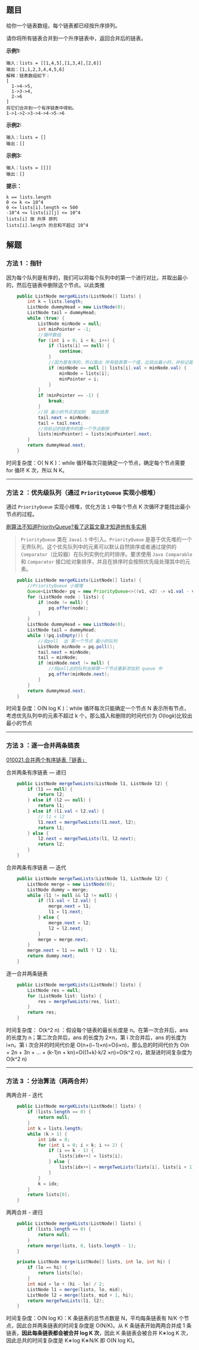 ## 题目

给你一个链表数组，每个链表都已经按升序排列。

请你将所有链表合并到一个升序链表中，返回合并后的链表。

**示例1:**

```
输入：lists = [[1,4,5],[1,3,4],[2,6]]
输出：[1,1,2,3,4,4,5,6]
解释：链表数组如下：
[
  1->4->5,
  1->3->4,
  2->6
]
将它们合并到一个有序链表中得到。
1->1->2->3->4->4->5->6
```

**示例2:**

```
输入：lists = []
输出：[]
```

**示例3:**

```
输入：lists = [[]]
输出：[]
```

**提示：**

```
k == lists.length
0 <= k <= 10^4
0 <= lists[i].length <= 500
-10^4 <= lists[i][j] <= 10^4
lists[i] 按 升序 排列
lists[i].length 的总和不超过 10^4
```



## 解题

### 方法  1 ：指针

因为每个队列是有序的，我们可以将每个队列中的第一个进行对比，并取出最小的，然后在链表中删除这个节点。以此类推

```java
    public ListNode mergeKLists(ListNode[] lists) {
        int k = lists.length;
        ListNode dummyHead = new ListNode(0);
        ListNode tail = dummyHead;
        while (true) {
            ListNode minNode = null;
            int minPointer = -1;
            //循环数组
            for (int i = 0; i < k; i++) {
                if (lists[i] == null) {
                    continue;
                }
                //因为是有序的，所以取出 所有链表第一个值，比较出最小的，并标记是哪个 链表
                if (minNode == null || lists[i].val < minNode.val) {
                    minNode = lists[i];
                    minPointer = i;
                }
            }
            if (minPointer == -1) {
                break;
            }
            //将 最小的节点添加到  输出链表
            tail.next = minNode;
            tail = tail.next;
            //将标记的链表中的第一个节点删除
            lists[minPointer] = lists[minPointer].next;
        }
        return dummyHead.next;
    }
```

 时间复杂度：O( N K )：while 循环每次只能确定一个节点，确定每个节点需要 for 循环 K 次，所以 N K。

---

### 方法  2 ：优先级队列（通过 `PriorityQueue` 实现小根堆）

通过 `PriorityQueue` 实现小根堆，优化方法 `1` 中每个节点 K 次循环才能找出最小节点的过程。

[刷算法不知道PriorityQueue?看了这篇文章才知道他有多实用](https://baijiahao.baidu.com/s?id=1665383380422326763&wfr=spider&for=pc)

> `PriorityQueue` 类在 `Java1.5` 中引入。`PriorityQueue` 是基于优先堆的一个无界队列，这个优先队列中的元素可以默认自然排序或者通过提供的`Comparator`（比较器）在队列实例化的时排序。要求使用 `Java Comparable` 和 `Comparator` 接口给对象排序，并且在排序时会按照优先级处理其中的元素。

```java
    public ListNode mergeKLists(ListNode[] lists) {
        //PriorityQueue 小根堆
        Queue<ListNode> pq = new PriorityQueue<>((v1, v2) -> v1.val - v2.val);
        for (ListNode node : lists) {
            if (node != null) {
                pq.offer(node);
            }
        }
        ListNode dummyHead = new ListNode(0);
        ListNode tail = dummyHead;
        while (!pq.isEmpty()) {
            //会poll  出 第一个节点 最小的队列
            ListNode minNode = pq.poll();
            tail.next = minNode;
            tail = minNode;
            if (minNode.next != null) {
                //将poll出的队列去掉第一个节点重新添加到 queue 中
                pq.offer(minNode.next);
            }
        }
        return dummyHead.next;
    }
```

时间复杂度：O(N log K )：while 循环每次只能确定一个节点 N 表示所有节点，考虑优先队列中的元素不超过 k 个，那么插入和删除的时间代价为 *O*(log*k*)比较出最小的节点

---

### 方法  3 ：逐一合并两条链表

[010021.合并两个有序链表「链表」]([https://github.com/CalmCenter/LeetCode/tree/master/010021.%E5%90%88%E5%B9%B6%E4%B8%A4%E4%B8%AA%E6%9C%89%E5%BA%8F%E9%93%BE%E8%A1%A8%E3%80%8C%E9%93%BE%E8%A1%A8%E3%80%8D](https://github.com/CalmCenter/LeetCode/tree/master/010021.合并两个有序链表「链表」))

合并两条有序链表 — 递归

```java
    public ListNode mergeTwoLists(ListNode l1, ListNode l2) {
        if (l1 == null) {
            return l2;
        } else if (l2 == null) {
            return l1;
        } else if (l1.val < l2.val) {
            // l1 < l2
            l1.next = mergeTwoLists(l1.next, l2);
            return l1;
        } else {
            l2.next = mergeTwoLists(l1, l2.next);
            return l2;
        }
    }
```

合并两条有序链表 — 迭代

```java
    public ListNode mergeTwoLists(ListNode l1, ListNode l2) {
        ListNode merge = new ListNode(0);
        ListNode dummy = merge;
        while (l1 != null && l2 != null) {
            if (l1.val < l2.val) {
                merge.next = l1;
                l1 = l1.next;
            } else {
                merge.next = l2;
                l2 = l2.next;
            }
            merge = merge.next;
        }
        merge.next = l1 == null ? l2 : l1;
        return dummy.next;
    }
```

逐一合并两条链表

```java
    public ListNode mergeKLists(ListNode[] lists) {
        ListNode res = null;
        for (ListNode list: lists) {
            res = mergeTwoLists(res, list);
        }
        return res;
    }
```

时间复杂度： O(k^2 n) ：假设每个链表的最长长度是 n。在第一次合并后，ans 的长度为 n；第二次合并后，ans 的长度为 2×n，第 i 次合并后，ans 的长度为 i×n。第 i 次合并的时间代价是 O(n+(i−1)×n)=O(i×n)，那么总的时间代价为 O(n + 2n + 3n + … + (k-1)n + kn)=O((1+k)⋅k/2 ×n)=O(k^2 n)，故渐进时间复杂度为 O(k^2 n)

---

### 方法  3 ：分治算法（两两合并）

两两合并 - 迭代

```java
    public ListNode mergeKLists(ListNode[] lists) {
        if (lists.length == 0) {
            return null;
        }
        int k = lists.length;
        while (k > 1) {
            int idx = 0;
            for (int i = 0; i < k; i += 2) {
                if (i == k - 1) {
                    lists[idx++] = lists[i];
                } else {
                    lists[idx++] = mergeTwoLists(lists[i], lists[i + 1]);
                }
            }
            k = idx;
        }
        return lists[0];
    }
```

两两合并 - 递归

```java
    public ListNode mergeKLists(ListNode[] lists) {
        if (lists.length == 0) {
            return null;
        }
        return merge(lists, 0, lists.length - 1);
    }

    private ListNode merge(ListNode[] lists, int lo, int hi) {
        if (lo == hi) {
            return lists[lo];
        }
        int mid = lo + (hi - lo) / 2;
        ListNode l1 = merge(lists, lo, mid);
        ListNode l2 = merge(lists, mid + 1, hi);
        return mergeTwoLists(l1, l2);
    }
```

时间复杂度：O(N log K)：K 条链表的总节点数是 N，平均每条链表有 N/K 个节点，因此合并两条链表的时间复杂度是 O(N/K)。从 K 条链表开始两两合并成 1 条链表，**因此每条链表都会被合并 log K 次**，因此 K 条链表会被合并 K∗log K 次，因此总共的时间复杂度是 K∗log K∗N/K 即 O(N log K)。

